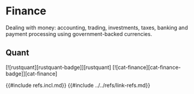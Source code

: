 # Finance

Dealing with money: accounting, trading, investments, taxes, banking and payment processing using government-backed currencies.

## Quant

[![rustquant][rustquant-badge]][rustquant] [![cat-finance][cat-finance-badge]][cat-finance]

{{#include refs.incl.md}}
{{#include ../../refs/link-refs.md}}
